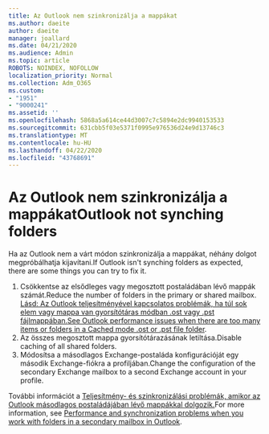 ```yaml
---
title: Az Outlook nem szinkronizálja a mappákat
ms.author: daeite
author: daeite
manager: joallard
ms.date: 04/21/2020
ms.audience: Admin
ms.topic: article
ROBOTS: NOINDEX, NOFOLLOW
localization_priority: Normal
ms.collection: Adm_O365
ms.custom:
- "1951"
- "9000241"
ms.assetid: ''
ms.openlocfilehash: 5868a5a614ce44d3007c7c5894e2dc9940153533
ms.sourcegitcommit: 631cbb5f03e5371f0995e976536d24e9d13746c3
ms.translationtype: MT
ms.contentlocale: hu-HU
ms.lasthandoff: 04/22/2020
ms.locfileid: "43768691"
---
```

# <a name="outlook-not-synching-folders"></a><span data-ttu-id="616b2-102">Az Outlook nem szinkronizálja a mappákat</span><span class="sxs-lookup"><span data-stu-id="616b2-102">Outlook not synching folders</span></span>

<span data-ttu-id="616b2-103">Ha az Outlook nem a várt módon szinkronizálja a mappákat, néhány dolgot megpróbálhatja kijavítani.</span><span class="sxs-lookup"><span data-stu-id="616b2-103">If Outlook isn't synching folders as expected, there are some things you can try to fix it.</span></span>

1. <span data-ttu-id="616b2-104">Csökkentse az elsődleges vagy megosztott postaládában lévő mappák számát.</span><span class="sxs-lookup"><span data-stu-id="616b2-104">Reduce the number of folders in the primary or shared mailbox.</span></span> <span data-ttu-id="616b2-105">[Lásd: Az Outlook teljesítményével kapcsolatos problémák, ha túl sok elem vagy mappa van gyorsítótáras módban .ost vagy .pst fájlmappában.](https://support.microsoft.com/help/2768656)</span><span class="sxs-lookup"><span data-stu-id="616b2-105">[See Outlook performance issues when there are too many items or folders in a Cached mode .ost or .pst file folder](https://support.microsoft.com/help/2768656).</span></span>
2. <span data-ttu-id="616b2-106">Az összes megosztott mappa gyorsítótárazásának letiltása.</span><span class="sxs-lookup"><span data-stu-id="616b2-106">Disable caching of all shared folders.</span></span>
3. <span data-ttu-id="616b2-107">Módosítsa a másodlagos Exchange-postaláda konfigurációját egy második Exchange-fiókra a profiljában.</span><span class="sxs-lookup"><span data-stu-id="616b2-107">Change the configuration of the secondary Exchange mailbox to a second Exchange account in your profile.</span></span>

<span data-ttu-id="616b2-108">További információt a [Teljesítmény- és szinkronizálási problémák, amikor az Outlook másodlagos postaládájában lévő mappákkal dolgozik.](https://support.microsoft.com/help/3115602)</span><span class="sxs-lookup"><span data-stu-id="616b2-108">For more information, see [Performance and synchronization problems when you work with folders in a secondary mailbox in Outlook](https://support.microsoft.com/help/3115602).</span></span>
